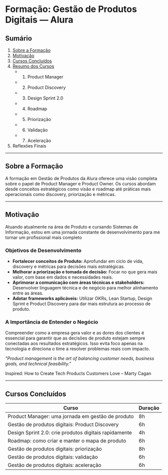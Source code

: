 # Formação: Gestão de Produtos Digitais — Alura

## Sumário

1. [Sobre a Formação](#sobre-a-formação)
2. [Motivação](#motivação)
3. [Cursos Concluídos](#cursos-concluídos)
4. [Resumo dos Cursos](#resumo-dos-cursos)
   - 1. Product Manager
   - 2. Product Discovery
   - 3. Design Sprint 2.0
   - 4. Roadmap
   - 5. Priorização
   - 6. Validação
   - 7. Aceleração
5. Reflexões Finais

---

## Sobre a Formação

A formação em Gestão de Produtos da Alura oferece uma visão completa sobre o papel de Product Manager e Product Owner. Os cursos abordam desde conceitos estratégicos como visão e roadmap até práticas mais operacionais como discovery, priorização e métricas.

---

## Motivação

Atuando atualmente na área de Produto e cursando Sistemas de Informação, estou em uma jornada constante de desenvolvimento para me tornar um profissional mais completo

### Objetivos de Desenvolvimento
- **Fortalecer conceitos de Produto:** Aprofundar em ciclo de vida, discovery e métricas para decisões mais estratégicas.
- **Melhorar a priorização e tomada de decisão:** Focar no que gera mais valor, com base em dados e necessidades reais.
- **Aprimorar a comunicação com áreas técnicas e stakeholders:** Desenvolver linguagem técnica e de negócio para melhor alinhamento entre as áreas.
- **Adotar frameworks aplicáveis:** Utilizar OKRs, Lean Startup, Design Sprint e Product Discovery para dar mais estrutura ao processo de produto.

### A Importância de Entender o Negócio

Compreender como a empresa gera valor e as dores dos clientes é essencial para garantir que as decisões de produto estejam sempre conectadas aos resultados estratégicos. Isso evita foco apenas na tecnologia e direciona o time a resolver problemas reais com impacto.

*"Product management is the art of balancing customer needs, business goals, and technical feasibility."*

Inspired: How to Create Tech Products Customers Love – Marty Cagan


---

## Cursos Concluídos

| Curso | Duração |
|------|--------|
| Product Manager: uma jornada em gestão de produto | 8h |
| Gestão de produtos digitais: Product Discovery | 6h |
| Design Sprint 2.0: crie produtos digitais rapidamente | 4h |
| Roadmap: como criar e manter o mapa de produto |6h |
| Gestão de produtos digitais: priorização | 8h |
| Gestão de produtos digitais: validação | 6h |
| Gestão de produtos digitais: aceleração | 6h |




